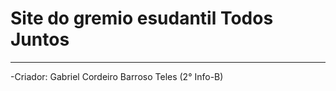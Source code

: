# Site do gremio esudantil **Todos Juntos**
***
-Criador: Gabriel Cordeiro Barroso Teles (2° Info-B)

 
